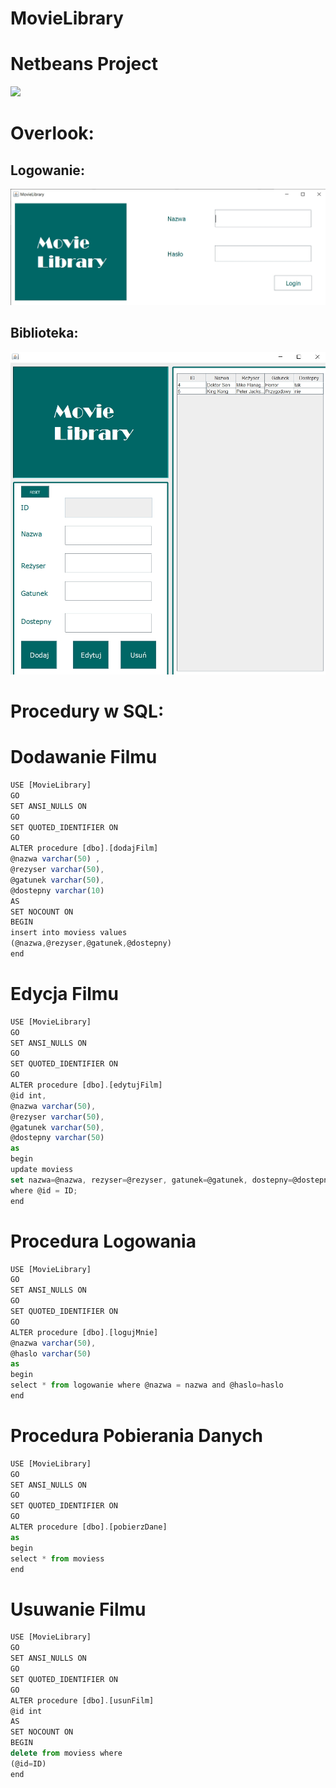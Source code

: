 # MovieLibrary

# Netbeans Project
 <p> </p>
 <div>
 <img src="pobrane.jpg">
</div>
 <p> </p>
<h1>Overlook:</h1>
<p> </p>
<h2>Logowanie:</h2>
<p> </p>
<div>
  <img src="movielibraary.jpg">
  </div>
  <p> </p>
  <h2>Biblioteka:</h2>
  <p> </p>
<div>
  <img src="moveiawf.jpg">
  </div>
 <p> </p>
<h1>Procedury w SQL:</h1>
<div>
  <h1> Dodawanie Filmu </h1>
  
  <p> </p>
  
```js
USE [MovieLibrary]
GO
SET ANSI_NULLS ON
GO
SET QUOTED_IDENTIFIER ON
GO
ALTER procedure [dbo].[dodajFilm]
@nazwa varchar(50) ,
@rezyser varchar(50),
@gatunek varchar(50),
@dostepny varchar(10)
AS
SET NOCOUNT ON
BEGIN
insert into moviess values 
(@nazwa,@rezyser,@gatunek,@dostepny) 
end
```  

  <p> </p>
  
<h1>Edycja Filmu</h1> 

  <p> </p>
  
```js
USE [MovieLibrary]
GO
SET ANSI_NULLS ON
GO
SET QUOTED_IDENTIFIER ON
GO
ALTER procedure [dbo].[edytujFilm]
@id int,
@nazwa varchar(50),
@rezyser varchar(50),
@gatunek varchar(50),
@dostepny varchar(50)
as 
begin 
update moviess 
set nazwa=@nazwa, rezyser=@rezyser, gatunek=@gatunek, dostepny=@dostepny
where @id = ID;
end
```

  <p> </p>
  
<h1>Procedura Logowania</h1>

  <p> </p>
  
```js
USE [MovieLibrary]
GO
SET ANSI_NULLS ON
GO
SET QUOTED_IDENTIFIER ON
GO
ALTER procedure [dbo].[logujMnie]
@nazwa varchar(50),
@haslo varchar(50)
as
begin
select * from logowanie where @nazwa = nazwa and @haslo=haslo
end
```

  <p> </p>
  
<h1>Procedura Pobierania Danych</h1>

  <p> </p>
  
```js
USE [MovieLibrary]
GO
SET ANSI_NULLS ON
GO
SET QUOTED_IDENTIFIER ON
GO
ALTER procedure [dbo].[pobierzDane]
as
begin
select * from moviess
end
```

  <p> </p>
  
<h1>Usuwanie Filmu</h1>

  <p> </p>
  
```js
USE [MovieLibrary]
GO
SET ANSI_NULLS ON
GO
SET QUOTED_IDENTIFIER ON
GO
ALTER procedure [dbo].[usunFilm]
@id int
AS
SET NOCOUNT ON
BEGIN
delete from moviess where
(@id=ID) 
end
```

  <p> </p>
    </div>
